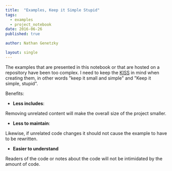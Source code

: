 ```yaml
---
title:  "Examples, Keep it Simple Stupid"
tags:
  - examples
  - project_notebook
date: 2016-06-26
published: true

author: Nathan Genetzky

layout: single
---
```


The examples that are presented in this notebook or that are hosted on a repository
have been too complex. I need to keep the [KISS][wp1] in mind when creating them,
in other words "keep it small and simple" and "Keep it simple, stupid".

Benefits:
- **Less includes**:

Removing unrelated content will make the overall size of the project smaller.

- **Less to maintain**:

Likewise, if unrelated code changes it should not cause the example to have to be
rewritten.

- **Easier to understand**

Readers of the code or notes about the code will not be intimidated by the amount
of code.

[wp1]: https://en.wikipedia.org/wiki/KISS_principle
